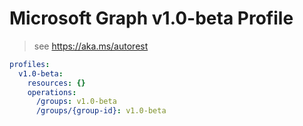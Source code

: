 # Microsoft Graph v1.0-beta Profile

> see https://aka.ms/autorest

``` yaml
profiles:
  v1.0-beta:
    resources: {}
    operations:
      /groups: v1.0-beta
      /groups/{group-id}: v1.0-beta

```
